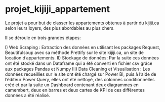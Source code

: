# projet_kijiji_appartement
Le projet a pour but de classer les appartements obtenus à partir du kijiji.ca selon leurs loyers, des plus abordables au plus chers.

Il se déroule en trois grandes étapes:

I) Web Scraping : Extraction des données en utilisant les packages Request, Beautifulsoup avec sa méthode Prettify sur le site kijiji.ca, un site de location d’appartements. 
II) Stockage de données: Par la suite ces données ont été stocké dans un Dataframe qui a été converti en ﬁchier csv grâce aux packages Pandas et Numpy
III) Data Cleaning et Visualisation : Les données recueillies sur le site ont été chargé sur Power BI, puis à l’aide de  l’éditeur Power Query, elles ont été nettoyé, des colonnes conditionnelles créé et par la suite un Dashboard contenant deux diagrammes en camembert, deux en barres et deux cartes de KPI de ces différentes données a été réalisé.
